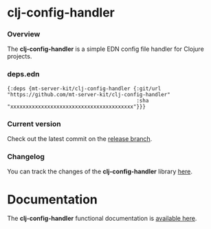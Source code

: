 
# clj-config-handler

### Overview

The <strong>clj-config-handler</strong> is a simple EDN config file handler for Clojure projects.

### deps.edn

```
{:deps {mt-server-kit/clj-config-handler {:git/url "https://github.com/mt-server-kit/clj-config-handler"
                                          :sha     "xxxxxxxxxxxxxxxxxxxxxxxxxxxxxxxxxxxxxxxx"}}}
```

### Current version

Check out the latest commit on the [release branch](https://github.com/mt-server-kit/clj-config-handler/tree/release).

### Changelog

You can track the changes of the <strong>clj-config-handler</strong> library [here](CHANGES.md).

# Documentation

The <strong>clj-config-handler</strong> functional documentation is [available here](https://mt-server-kit.github.io/clj-config-handler).
